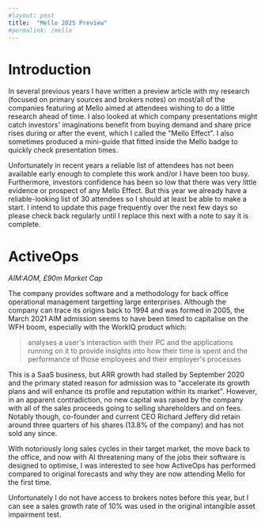 ```yaml
---
#layout: post
title:  "Mello 2025 Preview"
#permalink: /mello
---
```


# Introduction

In several previous years I have written a preview article with my research (focused on
primary sources and brokers notes) on most/all
of the companies featuring at Mello aimed at attendees wishing to do a little
research ahead of time.
I also looked at which company presentations might catch investors'
imaginations benefit from buying demand and share price rises during or after the event,
which I called the "Mello Effect".
I also sometimes produced a mini-guide that fitted inside the Mello badge to quickly check
presentation times.

Unfortunately in recent years a reliable list of attendees has not been available early
enough to complete this work and/or I have been too busy.
Furthermore, investors confidence has been so low that there was very little evidence or
prospect of any Mello Effect.
But this year we already have a reliable-looking list of 30 attendees so I should at least
be able to make a start. I intend to update this page frequently over the next few days so
please check back regularly until I replace this next with a note to say it is complete.

# ActiveOps
*AIM:AOM, £90m Market Cap*

The company provides software and a methodology for back office operational management targetting large enterprises. Although the company can trace its origins back to 1994 and was formed in 2005, the March 2021 AIM admission seems to have been timed to capitalise on the WFH boom, especially with the WorkIQ product which:
> analyses a user's interaction with their PC and the applications running on it to provide insights into how their time is spent and the performance of those employees and their employer's processes

This is a SaaS business, but ARR growth had stalled by September 2020 and the primary stated reason for admission was to "accelerate its growth plans and will enhance its profile and reputation within its market". However, in an apparent contradiction, no new capital was raised by the company with all of the sales proceeds going to selling shareholders and on fees. Notably though, co-founder and current CEO Richard Jeffery did retain around three quarters of his shares (13.8% of the company) and has not sold any since.

With notoriously long sales cycles in their target market, the move back to the office, and now with AI threatening many of the jobs their software is designed to optimise, I was interested to see how ActiveOps has performed compared to original forecasts and why they are now attending Mello for the first time.

Unfortunately I do not have access to brokers notes before this year, but I can see a sales growth rate of 10% was used in the original intangible asset impairment test.
